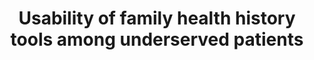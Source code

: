 ---
name: "Usability Of Family Health History Tools"
title: "Usability of family health history tools among underserved patients"
journal: "journal name" 
project: null
event: "American Society of Human Genetics Annual Meeting"
authors:
- name: "Wang, C."
- name: "Bickmore, T."
- name: "Paasche-Orlow, M."
- name: "Cunningham, T."
- name: "Cabral, H."
- name: "Winter, M."
- name: "Campion, M."
- name: "Bowen, D."
year: 2017
resources: null
external_url: null
draft: false
headless: true
---